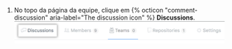 1. No topo da página da equipe, clique em {% octicon "comment-discussion" aria-label="The discussion icon" %} **Discussions**. ![Aba de discussões em equipe](/assets/images/help/teams/org-team-page-discussions-tab.png)
